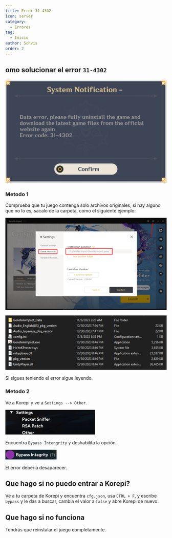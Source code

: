 ```yaml
---
title: Error 31-4302
icon: server
category:
  - Errores
tag:
  - Inicio
author: Schvis
order: 2
---
```


## omo solucionar el error `31-4302`

![](/assets/images/docs/202312/31-4302.png)

### Metodo 1

Comprueba que tu juego contenga solo archivos originales, si hay alguno que no lo es, sacalo de la carpeta, como el siguiente ejemplo:

![](/assets/images/docs/202312/launcher.png)

![](/assets/images/docs/202312/folder1.png)

Si sigues teniendo el error sigue leyendo.

### Metodo 2

Ve a Korepi y ve a `Settings --> Other`.

![](/assets/images/docs/202312/settings1.png)

Encuentra `Bypass Intengrity` y deshabilita la opción.

![](/assets/images/docs/202312/settings2.png)

El error deberia desaparecer.

## Que hago si no puedo entrar a Korepi?

Ve a tu carpeta de Korepi y encuentra `cfg.json`, usa `CTRL + F`, y escribe `bypass` y le das a buscar, cambia el valor a `false` y abre Korepi de nuevo.

## Que hago si no funciona

Tendrás que reinstalar el juego completamente.

